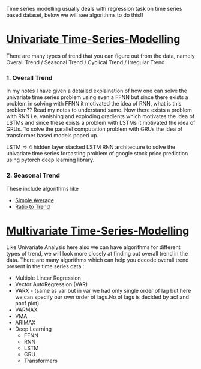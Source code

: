 Time series modelling usually deals with regression task on time series based dataset, below we will see algorithms to do this!!

# <ins> Univariate Time-Series-Modelling </ins>
There are many types of trend that you can figure out from the data, namely Overall Trend / Seasonal Trend / Cyclical Trend / Irregular Trend
### 1. Overall Trend



In my notes I have given a detailed explaination of how one can solve the univariate time series problem using even a FFNN but since there exists a problem in solving with FFNN it motivated the idea of RNN, what is this problem?? Read my notes to understand same. Now there exists a problem with RNN i.e. vanishing and exploding gradients which motivates the idea of LSTMs and since these exists a problem with LSTMs it motivated the idea of GRUs. To solve the parallel computation problem with GRUs the idea of transformer based models poped up.


LSTM => 4 hidden layer stacked LSTM RNN architecture to solve the univariate time series forcasting problem of google stock price prediction using pytorch deep learning library.



### 2. Seasonal Trend
These include algorithms like 
- [Simple Average](https://github.com/khetansarvesh/Time-Series-Modelling/blob/main/seasonal_trend/Simple%20Average.pdf)
- [Ratio to Trend](https://github.com/khetansarvesh/Time-Series-Modelling/blob/main/seasonal_trend/Ratio%20To%20Trend.pdf)


# <ins> Multivariate Time-Series-Modelling </ins>
Like Univariate Analysis here also we can have algorithms for different types of trend, we will look more closely at finding out overall trend in the data. There are many algorithms which can help you decode overall trend present in the time series data :
- Multiple Linear Regression
- Vector AutoRegression (VAR)
- VARX - (same as var but in var we had only single order of  lag but here we can specify our own order of lags.No of lags is decided by acf and pacf plot)
- VARMAX
- VMA
- ARIMAX
- Deep Learning
    - FFNN
    - RNN
    - LSTM
    - GRU
    - Transformers



